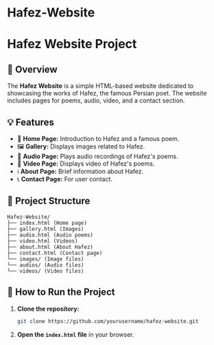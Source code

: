 # Hafez-Website
# Hafez Website Project

## 📖 Overview
The **Hafez Website** is a simple HTML-based website dedicated to showcasing the works of Hafez, the famous Persian poet. The website includes pages for poems, audio, video, and a contact section.

## 💡 Features
- 📜 **Home Page:** Introduction to Hafez and a famous poem.
- 🖼️ **Gallery:** Displays images related to Hafez.
- 🎵 **Audio Page:** Plays audio recordings of Hafez's poems.
- 🎥 **Video Page:** Displays video of Hafez's poems.
- ℹ️ **About Page:** Brief information about Hafez.
- 📞 **Contact Page:** For user contact.

## 📁 Project Structure
```
Hafez-Website/
├── index.html (Home page)
├── gallery.html (Images)
├── audio.html (Audio poems)
├── video.html (Videos)
├── about.html (About Hafez)
├── contact.html (Contact page)
└── images/ (Image files)
└── audios/ (Audio files)
└── videos/ (Video files)
```

## 🚀 How to Run the Project
1. **Clone the repository:**
   ```bash
   git clone https://github.com/yourusername/hafez-website.git
   ```
2. **Open the `index.html` file** in your browser.

